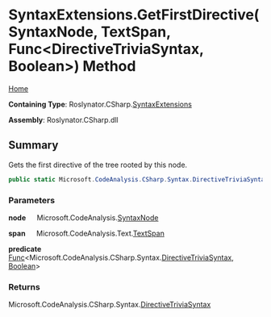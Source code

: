 # SyntaxExtensions\.GetFirstDirective\(SyntaxNode, TextSpan, Func\<DirectiveTriviaSyntax, Boolean>\) Method

[Home](../../../../README.md)

**Containing Type**: Roslynator\.CSharp\.[SyntaxExtensions](../README.md)

**Assembly**: Roslynator\.CSharp\.dll

## Summary

Gets the first directive of the tree rooted by this node\.

```csharp
public static Microsoft.CodeAnalysis.CSharp.Syntax.DirectiveTriviaSyntax GetFirstDirective(this Microsoft.CodeAnalysis.SyntaxNode node, Microsoft.CodeAnalysis.Text.TextSpan span, Func<Microsoft.CodeAnalysis.CSharp.Syntax.DirectiveTriviaSyntax, bool> predicate = null)
```

### Parameters

**node** &emsp; Microsoft\.CodeAnalysis\.[SyntaxNode](https://docs.microsoft.com/en-us/dotnet/api/microsoft.codeanalysis.syntaxnode)

**span** &emsp; Microsoft\.CodeAnalysis\.Text\.[TextSpan](https://docs.microsoft.com/en-us/dotnet/api/microsoft.codeanalysis.text.textspan)

**predicate** &emsp; [Func](https://docs.microsoft.com/en-us/dotnet/api/system.func-2)\<Microsoft\.CodeAnalysis\.CSharp\.Syntax\.[DirectiveTriviaSyntax](https://docs.microsoft.com/en-us/dotnet/api/microsoft.codeanalysis.csharp.syntax.directivetriviasyntax), [Boolean](https://docs.microsoft.com/en-us/dotnet/api/system.boolean)>

### Returns

Microsoft\.CodeAnalysis\.CSharp\.Syntax\.[DirectiveTriviaSyntax](https://docs.microsoft.com/en-us/dotnet/api/microsoft.codeanalysis.csharp.syntax.directivetriviasyntax)

